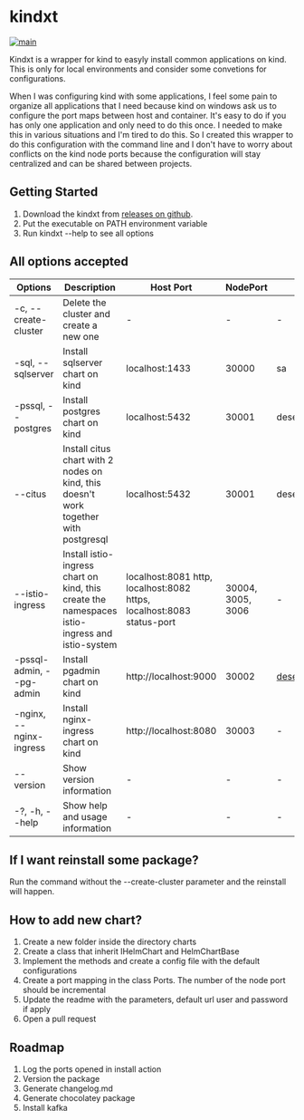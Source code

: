 # kindxt

[![main](https://github.com/sergioprates/kindxt/actions/workflows/pipeline.yml/badge.svg?branch=main)](https://github.com/sergioprates/kindxt/actions/workflows/pipeline.yml)

Kindxt is a wrapper for kind to easyly install common applications on kind. This is only for local environments and consider some convetions for configurations.

When I was configuring kind with some applications, I feel some pain to organize all applications that I need because kind on windows ask us to configure the port maps between host and container. It's easy to do if you has only one application and only need to do this once. I needed to make this in various situations and I'm tired to do this. So I created this wrapper to do this configuration with the command line and I don't have to worry about conflicts on the kind node ports because the configuration will stay centralized and can be shared between projects.

## Getting Started

1. Download the kindxt from [releases on github](https://github.com/sergioprates/kindxt/releases).
2. Put the executable on PATH environment variable
3. Run kindxt --help to see all options

## All options accepted

|  Options | Description | Host Port | NodePort | Username | Password |
|---|---|---|---|---|---|
| -c, --create-cluster  | Delete the cluster and create a new one  | - | - | - | - |
| -sql, --sqlserver  | Install sqlserver chart on kind | localhost:1433 | 30000 | sa | P@ssword123 |
| -pssql, --postgres | Install postgres chart on kind  | localhost:5432 | 30001 | desenv | P@ssword123 |
| --citus | Install citus chart with 2 nodes on kind, this doesn't work together with postgresql  | localhost:5432 | 30001 | desenv | P@ssword123 |
| --istio-ingress | Install istio-ingress chart on kind, this create the namespaces istio-ingress and istio-system | localhost:8081 http, localhost:8082 https, localhost:8083 status-port | 30004, 3005, 3006 | - | - |
| -pssql-admin, --pg-admin  | Install pgadmin chart on kind | http://localhost:9000 | 30002 | desenv@local.com | P@ssword123 |
| -nginx, --nginx-ingress | Install nginx-ingress chart on kind | http://localhost:8080 | 30003 | - | - |
| --version | Show version information | - | - | - | - |
| -?, -h, --help | Show help and usage information | - | - | - | - |

## If I want reinstall some package?

Run the command without the --create-cluster parameter and the reinstall will happen.

## How to add new chart?

1. Create a new folder inside the directory charts
2. Create a class that inherit IHelmChart and HelmChartBase
3. Implement the methods and create a config file with the default configurations
4. Create a port mapping in the class Ports. The number of the node port should be incremental
5. Update the readme with the parameters, default url user and password if apply
6. Open a pull request

## Roadmap

1. Log the ports opened in install action
2. Version the package
3. Generate changelog.md
4. Generate chocolatey package
5. Install kafka
